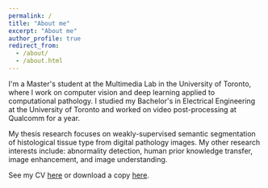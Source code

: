 ```yaml
---
permalink: /
title: "About me"
excerpt: "About me"
author_profile: true
redirect_from: 
  - /about/
  - /about.html
---
```

I'm a Master's student at the Multimedia Lab in the University of Toronto, where I work on computer vision and deep learning applied to computational pathology. I studied my Bachelor's in Electrical Engineering at the University of Toronto and worked on video post-processing at Qualcomm for a year.

My thesis research focuses on weakly-supervised semantic segmentation of histological tissue type from digital pathology images. My other research interests include: abnormality detection, human prior knowledge transfer, image enhancement, and image understanding.

See my CV <a href="https://github.com/lyndonchan/curriculum-vitae/blob/master/cv_lyndon.pdf">here</a> or download a copy <a href="https://github.com/lyndonchan/curriculum-vitae/raw/master/cv_lyndon.pdf">here</a>.
